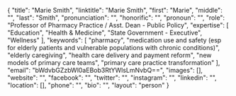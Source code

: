 {
  "title": "Marie Smith",
  "linktitle": "Marie Smith",
  "first": "Marie",
  "middle": "",
  "last": "Smith",
  "pronunciation": "",
  "honorific": "",
  "pronoun": "",
  "role": "Professor of Pharmacy Practice /  Asst. Dean  - Public Policy",
  "expertise": [
    "Education",
    "Health & Medicine",
    "State Government - Executive",
    "Wellness"
  ],
  "keywords": [
    "pharmacy",
    "medication use and safety (esp for elderly patients and vulnerable populations with chronic conditions)",
    "elderly caregiving",
    "health care delivery and payment reform",
    "new models of primary care teams",
    "primary care practice transformation"
  ],
  "email": "bWdvbGZzbWl0aEBob3RtYWlsLmNvbQ==",
  "images": [],
  "website": "",
  "facebook": "",
  "twitter": "",
  "instagram": "",
  "linkedin": "",
  "location": [],
  "phone": "",
  "bio": "",
  "layout": "person"
}
